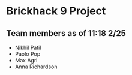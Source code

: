 # Brickhack 9 Project
## Team members as of 11:18 2/25
* Nikhil Patil
* Paolo Pop
* Max Agri
* Anna Richardson
